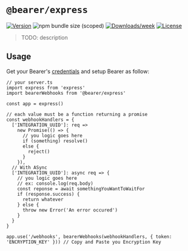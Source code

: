 # `@bearer/express`


[![Version](https://img.shields.io/npm/v/@bearer/express.svg)](https://npmjs.org/package/@bearer/express)
![npm bundle size (scoped)](https://img.shields.io/bundlephobia/minzip/@bearer/express.svg)
[![Downloads/week](https://img.shields.io/npm/dw/@bearer/express.svg)](https://npmjs.org/package/@bearer/express)
[![License](https://img.shields.io/npm/l/@bearer/express.svg)](https://github.com/Bearer/bearer/packages/cli/blob/master/package.json)

> TODO: description

## Usage

Get your Bearer's [credentials](https://app.bearer.sh/keys) and setup Bearer as follow:

```tsx
// your server.ts
import express from 'express'
import bearerWebhooks from '@bearer/express'

const app = express()

// each value must be a function returning a promise
const webhookHandlers = {
  ['INTEGRATION_UUID']: req =>
    new Promise(() => {
      // you logic goes here
      if (something) resolve()
      else {
        reject()
      }
    }),
  // With ASync
  ['INTEGRATION_UUID']: async req => {
    // you logic goes here
    // ex: console.log(req.body)
    const reponse = await somethingYouWantToWaitFor
    if (response.success) {
      return whatever
    } else {
      throw new Error('An error occured')
    }
  }
}

app.use('/webhooks', bearerWebhooks(webhookHandlers, { token: 'ENCRYPTION_KEY' })) // Copy and Paste you Encryption Key
```

